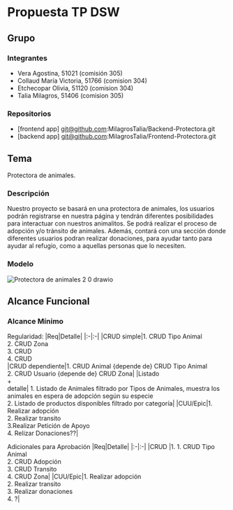 # Propuesta TP DSW

## Grupo
### Integrantes

* Vera Agostina, 51021 (comisión 305)
* Collaud María Victoria, 51766 (comision 304)
* Etchecopar Olivia, 51120 (comision 304)
* Talia Milagros, 51406 (comision 305)


### Repositorios
* [frontend app] git@github.com:MilagrosTalia/Backend-Protectora.git
* [backend app] git@github.com:MilagrosTalia/Frontend-Protectora.git
  
## Tema

Protectora de animales. 

### Descripción

Nuestro proyecto se basará en una protectora de animales, los usuarios podrán registrarse en nuestra página y tendrán diferentes posibilidades para interactuar con nuestros animalitos. Se podrá realizar el proceso de adopción y/o tránsito de animales. Además, contará con una sección donde diferentes usuarios podran realizar donaciones, para ayudar tanto para ayudar al refugio, como a aquellas personas que lo necesiten.

### Modelo


![Protectora de animales 2 0 drawio](https://github.com/user-attachments/assets/0e7a0872-1729-466a-8875-447b0729d472)



## Alcance Funcional 

### Alcance Mínimo

Regularidad:
|Req|Detalle|
|:-|:-|
|CRUD simple|1. CRUD Tipo Animal <br>2. CRUD Zona <br>3. CRUD  <br> 4. CRUD  
|CRUD dependiente|1. CRUD Animal {depende de} CRUD Tipo Animal <br>2. CRUD Usuario {depende de} CRUD Zona|
|Listado<br>+<br>detalle| 1. Listado de Animales filtrado por Tipos de Animales, muestra los animales en espera de adopción según su especie <br> 2. Listado de productos disponibles filtrado por categoría|
|CUU/Epic|1. Realizar adopción <br>2. Realizar transito <br> 3.Realizar Petición de Apoyo <br> 4. Relizar Donaciones??|


Adicionales para Aprobación
|Req|Detalle|
|:-|:-|
|CRUD |1. 1. CRUD Tipo Animal <br>2. CRUD Adopción <br>3. CRUD Transito <br>4. CRUD Zona|
|CUU/Epic|1. Realizar adopción <br>2. Realizar transito<br>3. Realizar donaciones <br> 4. ?|


